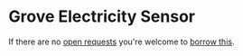 # Grove Electricity Sensor
If there are no [open requests](../../../../issues?q=is%3Aissue+is%3Aopen+%22Grove+Electricity+Sensor%22+in%3Atitle) you're welcome to [borrow this](../../../../issues/new?title=Borrow+request+for+Grove+Electricity+Sensor&body=1+piece+of+%5Bthis%5D%28..%2Fblob%2Fmain%2F.%2FHardware%2FSensors%2FGrove_Electricity_Sensor.md%29+for+~2+weeks.).